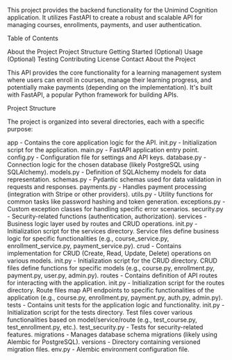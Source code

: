 This project provides the backend functionality for the Unimind Cognition application. It utilizes FastAPI to create a robust and scalable API for managing courses, enrollments, payments, and user authentication.

Table of Contents

About the Project
Project Structure
Getting Started (Optional)
Usage (Optional)
Testing
Contributing
License
Contact
About the Project

This API provides the core functionality for a learning management system where users can enroll in courses, manage their learning progress, and potentially make payments (depending on the implementation). It's built with FastAPI, a popular Python framework for building APIs.

Project Structure

The project is organized into several directories, each with a specific purpose:

app - Contains the core application logic for the API.
init.py - Initialization script for the application.
main.py - FastAPI application entry point.
config.py - Configuration file for settings and API keys.
database.py - Connection logic for the chosen database (likely PostgreSQL using SQLAlchemy).
models.py - Definition of SQLAlchemy models for data representation.
schemas.py - Pydantic schemas used for data validation in requests and responses.
payments.py - Handles payment processing (integration with Stripe or other providers).
utils.py - Utility functions for common tasks like password hashing and token generation.
exceptions.py - Custom exception classes for handling specific error scenarios.
security.py - Security-related functions (authentication, authorization).
services - Business logic layer used by routes and CRUD operations.
init.py - Initialization script for the services directory.
Service files define business logic for specific functionalities (e.g., course_service.py, enrollment_service.py, payment_service.py).
crud - Contains implementation for CRUD (Create, Read, Update, Delete) operations on various models.
init.py - Initialization script for the CRUD directory.
CRUD files define functions for specific models (e.g., course.py, enrollment.py, payment.py, user.py, admin.py).
routes - Contains definition of API routes for interacting with the application.
init.py - Initialization script for the routes directory.
Route files map API endpoints to specific functionalities of the application (e.g., course.py, enrollment.py, payment.py, auth.py, admin.py).
tests - Contains unit tests for the application logic and functionality.
init.py - Initialization script for the tests directory.
Test files cover various functionalities based on model/service/route (e.g., test_course.py, test_enrollment.py, etc.).
test_security.py - Tests for security-related features.
migrations - Manages database schema migrations (likely using Alembic for PostgreSQL).
versions - Directory containing versioned migration files.
env.py - Alembic environment configuration file.
